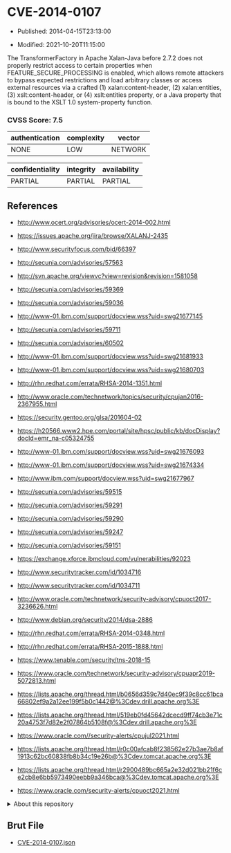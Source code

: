 # CVE-2014-0107

- Published: 2014-04-15T23:13:00

- Modified: 2021-10-20T11:15:00

The TransformerFactory in Apache Xalan-Java before 2.7.2 does not properly restrict access to certain properties when FEATURE_SECURE_PROCESSING is enabled, which allows remote attackers to bypass expected restrictions and load arbitrary classes or access external resources via a crafted (1) xalan:content-header, (2) xalan:entities, (3) xslt:content-header, or (4) xslt:entities property, or a Java property that is bound to the XSLT 1.0 system-property function.

### CVSS Score: **7.5**

| authentication | complexity | vector |
| --- | --- | --- |
| NONE | LOW | NETWORK |

| confidentiality | integrity | availability |
| --- | --- | --- |
| PARTIAL | PARTIAL | PARTIAL |

## References

* http://www.ocert.org/advisories/ocert-2014-002.html

* https://issues.apache.org/jira/browse/XALANJ-2435

* http://www.securityfocus.com/bid/66397

* http://secunia.com/advisories/57563

* http://svn.apache.org/viewvc?view=revision&revision=1581058

* http://secunia.com/advisories/59369

* http://secunia.com/advisories/59036

* http://www-01.ibm.com/support/docview.wss?uid=swg21677145

* http://secunia.com/advisories/59711

* http://secunia.com/advisories/60502

* http://www-01.ibm.com/support/docview.wss?uid=swg21681933

* http://www-01.ibm.com/support/docview.wss?uid=swg21680703

* http://rhn.redhat.com/errata/RHSA-2014-1351.html

* http://www.oracle.com/technetwork/topics/security/cpujan2016-2367955.html

* https://security.gentoo.org/glsa/201604-02

* https://h20566.www2.hpe.com/portal/site/hpsc/public/kb/docDisplay?docId=emr_na-c05324755

* http://www-01.ibm.com/support/docview.wss?uid=swg21676093

* http://www-01.ibm.com/support/docview.wss?uid=swg21674334

* http://www.ibm.com/support/docview.wss?uid=swg21677967

* http://secunia.com/advisories/59515

* http://secunia.com/advisories/59291

* http://secunia.com/advisories/59290

* http://secunia.com/advisories/59247

* http://secunia.com/advisories/59151

* https://exchange.xforce.ibmcloud.com/vulnerabilities/92023

* http://www.securitytracker.com/id/1034716

* http://www.securitytracker.com/id/1034711

* http://www.oracle.com/technetwork/security-advisory/cpuoct2017-3236626.html

* http://www.debian.org/security/2014/dsa-2886

* http://rhn.redhat.com/errata/RHSA-2014-0348.html

* http://rhn.redhat.com/errata/RHSA-2015-1888.html

* https://www.tenable.com/security/tns-2018-15

* https://www.oracle.com/technetwork/security-advisory/cpuapr2019-5072813.html

* https://lists.apache.org/thread.html/b0656d359c7d40ec9f39c8cc61bca66802ef9a2a12ee199f5b0c1442@%3Cdev.drill.apache.org%3E

* https://lists.apache.org/thread.html/519eb0fd45642dcecd9ff74cb3e71c20a4753f7d82e2f07864b5108f@%3Cdev.drill.apache.org%3E

* https://www.oracle.com//security-alerts/cpujul2021.html

* https://lists.apache.org/thread.html/r0c00afcab8f238562e27b3ae7b8af1913c62bc60838fb8b34c19e26b@%3Cdev.tomcat.apache.org%3E

* https://lists.apache.org/thread.html/r2900489bc665a2e32d021bb21f6ce2cb8e6bb5973490eebb9a346bca@%3Cdev.tomcat.apache.org%3E

* https://www.oracle.com/security-alerts/cpuoct2021.html

<details>
<summary>About this repository</summary> 

  This repository is part of the project [Live Hack CVE](https://github.com/Live-Hack-CVE). Main website can be found [www.live-hack.org](https://www.live-hack.org) 
  
  Made by [Sn0wAlice](https://github.com/Sn0wAlice) for the people that care about security and need to have a feed of the latest CVEs. Hope you enjoy it, don't forget to star the repo and follow me on [Twitter](https://twitter.com/Sn0wAlice) and [Github](https://github.com/Sn0wAlice). And that is my [personnal website](https://www.alice-snow.me/)

  - [Home Page](https://github.com/Live-Hack-CVE)
  - [Framework](https://github.com/Live-Hack-CVE/cve-framework)
  - [CVE database](https://github.com/Live-Hack-CVE/full_database)
  - [Changelog](https://github.com/Live-Hack-CVE/Changelog)
</details>

## Brut File

* [CVE-2014-0107.json](https://raw.githubusercontent.com/Live-Hack-CVE/full_database/main/cves/2014/CVE-2014-0107.json)

